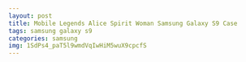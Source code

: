 ```yaml
---
layout: post
title: Mobile Legends Alice Spirit Woman Samsung Galaxy S9 Case
tags: samsung galaxy s9
categories: samsung
img: 1SdPs4_paT5l9wmdVqIwHiM5wuX9cpcfS
---
```

